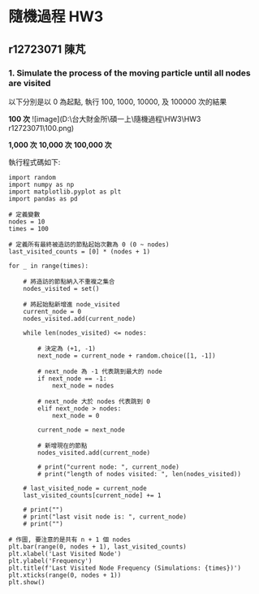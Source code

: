 # 隨機過程 HW3 
## r12723071 陳芃

### 1. Simulate the process of the moving particle until all nodes are visited

以下分別是以 0 為起點, 執行 100, 1000, 10000, 及 100000 次的結果

**100 次**
![image](D:\台大財金所\碩一上\隨機過程\HW3\HW3 r12723071\100.png)

**1,000 次**
**10,000 次**
**100,000 次**


執行程式碼如下:

```
import random
import numpy as np 
import matplotlib.pyplot as plt
import pandas as pd

# 定義變數
nodes = 10
times = 100

# 定義所有最終被造訪的節點起始次數為 0 (0 ~ nodes)
last_visited_counts = [0] * (nodes + 1)

for _ in range(times):

    # 將造訪的節點納入不重複之集合
    nodes_visited = set()

    # 將起始點新增進 node_visited
    current_node = 0 
    nodes_visited.add(current_node)

    while len(nodes_visited) <= nodes:

        # 決定為 (+1, -1)
        next_node = current_node + random.choice([1, -1])

        # next_node 為 -1 代表跳到最大的 node
        if next_node == -1:
            next_node = nodes
        
        # next_node 大於 nodes 代表跳到 0 
        elif next_node > nodes:
            next_node = 0

        current_node = next_node
        
        # 新增現在的節點
        nodes_visited.add(current_node) 

        # print("current node: ", current_node)
        # print("length of nodes visited: ", len(nodes_visited))

    # last_visited_node = current_node
    last_visited_counts[current_node] += 1

    # print("")
    # print("last visit node is: ", current_node)
    # print("")

# 作圖, 要注意的是共有 n + 1 個 nodes
plt.bar(range(0, nodes + 1), last_visited_counts)
plt.xlabel('Last Visited Node')
plt.ylabel('Frequency')
plt.title(f'Last Visited Node Frequency (Simulations: {times})')
plt.xticks(range(0, nodes + 1))
plt.show()


```